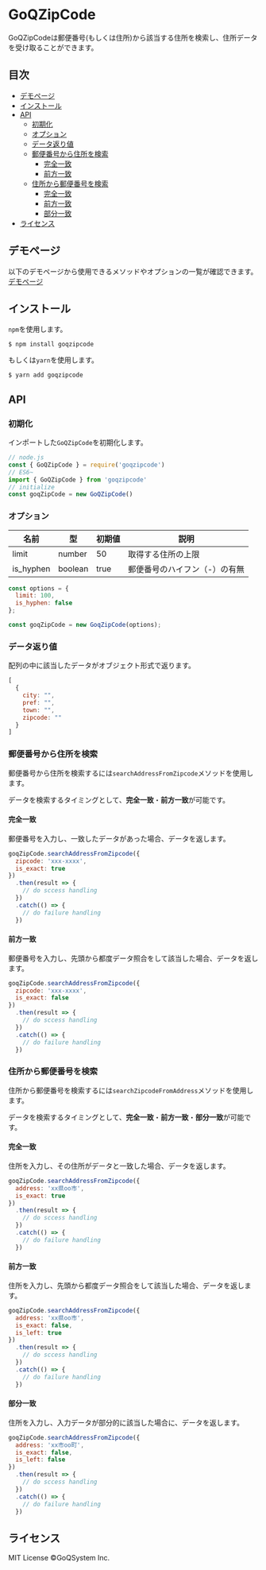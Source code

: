 # GoQZipCode
GoQZipCodeは郵便番号(もしくは住所)から該当する住所を検索し、住所データを受け取ることができます。

## 目次
<!-- START doctoc generated TOC please keep comment here to allow auto update -->
<!-- DON'T EDIT THIS SECTION, INSTEAD RE-RUN doctoc TO UPDATE -->

- [デモページ](#%E3%83%87%E3%83%A2%E3%83%9A%E3%83%BC%E3%82%B8)
- [インストール](#%E3%82%A4%E3%83%B3%E3%82%B9%E3%83%88%E3%83%BC%E3%83%AB)
- [API](#api)
  - [初期化](#%E5%88%9D%E6%9C%9F%E5%8C%96)
  - [オプション](#%E3%82%AA%E3%83%97%E3%82%B7%E3%83%A7%E3%83%B3)
  - [データ返り値](#%E3%83%87%E3%83%BC%E3%82%BF%E8%BF%94%E3%82%8A%E5%80%A4)
  - [郵便番号から住所を検索](#%E9%83%B5%E4%BE%BF%E7%95%AA%E5%8F%B7%E3%81%8B%E3%82%89%E4%BD%8F%E6%89%80%E3%82%92%E6%A4%9C%E7%B4%A2)
    - [完全一致](#%E5%AE%8C%E5%85%A8%E4%B8%80%E8%87%B4)
    - [前方一致](#%E5%89%8D%E6%96%B9%E4%B8%80%E8%87%B4)
  - [住所から郵便番号を検索](#%E4%BD%8F%E6%89%80%E3%81%8B%E3%82%89%E9%83%B5%E4%BE%BF%E7%95%AA%E5%8F%B7%E3%82%92%E6%A4%9C%E7%B4%A2)
    - [完全一致](#%E5%AE%8C%E5%85%A8%E4%B8%80%E8%87%B4-1)
    - [前方一致](#%E5%89%8D%E6%96%B9%E4%B8%80%E8%87%B4-1)
    - [部分一致](#%E9%83%A8%E5%88%86%E4%B8%80%E8%87%B4)
- [ライセンス](#%E3%83%A9%E3%82%A4%E3%82%BB%E3%83%B3%E3%82%B9)

<!-- END doctoc generated TOC please keep comment here to allow auto update -->

## デモページ
以下のデモページから使用できるメソッドやオプションの一覧が確認できます。  
[デモページ](https://goqsysteminc.github.io/GoqZipCode/)

[comment]: <> (masterマージ後、ブランチを変更する)

## インストール
`npm`を使用します。
```shell
$ npm install goqzipcode
```
もしくは`yarn`を使用します。
```shell
$ yarn add goqzipcode
```

## API
### 初期化
インポートした`GoQZipCode`を初期化します。
```javascript
// node.js
const { GoQZipCode } = require('goqzipcode')
// ES6~
import { GoQZipCode } from 'goqzipcode'
// initialize
const goqZipCode = new GoQZipCode()
```

### オプション
| 名前 | 型 | 初期値 | 説明 |
----|----|----|----
| limit  | number  | 50 | 取得する住所の上限 |
| is_hyphen  | boolean  | true | 郵便番号のハイフン（-）の有無 |

```javascript
const options = {
  limit: 100,
  is_hyphen: false
};

const goqZipCode = new GoqZipCode(options);
```

### データ返り値
配列の中に該当したデータがオブジェクト形式で返ります。

```javascript
[
  {
    city: "",
    pref: "",
    town: "",
    zipcode: ""
  }
]
```

### 郵便番号から住所を検索
郵便番号から住所を検索するには`searchAddressFromZipcode`メソッドを使用します。

データを検索するタイミングとして、**完全一致**・**前方一致**が可能です。

#### 完全一致
郵便番号を入力し、一致したデータがあった場合、データを返します。  

```javascript
goqZipCode.searchAddressFromZipcode({
  zipcode: 'xxx-xxxx',
  is_exact: true
})
  .then(result => {
    // do sccess handling 
  })
  .catch(() => {
    // do failure handling 
  })
```

#### 前方一致
郵便番号を入力し、先頭から都度データ照合をして該当した場合、データを返します。

```javascript
goqZipCode.searchAddressFromZipcode({
  zipcode: 'xxx-xxxx',
  is_exact: false
})
  .then(result => {
    // do sccess handling 
  })
  .catch(() => {
    // do failure handling 
  })
```

### 住所から郵便番号を検索
住所から郵便番号を検索するには`searchZipcodeFromAddress`メソッドを使用します。

データを検索するタイミングとして、**完全一致**・**前方一致**・**部分一致**が可能です。

#### 完全一致
住所を入力し、その住所がデータと一致した場合、データを返します。

```javascript
goqZipCode.searchAddressFromZipcode({
  address: 'xx県oo市',
  is_exact: true
})
  .then(result => {
    // do sccess handling 
  })
  .catch(() => {
    // do failure handling 
  })
```

#### 前方一致
住所を入力し、先頭から都度データ照合をして該当した場合、データを返します。

```javascript
goqZipCode.searchAddressFromZipcode({
  address: 'xx県oo市',
  is_exact: false,
  is_left: true
})
  .then(result => {
    // do sccess handling 
  })
  .catch(() => {
    // do failure handling 
  })
```

#### 部分一致
住所を入力し、入力データが部分的に該当した場合に、データを返します。

```javascript
goqZipCode.searchAddressFromZipcode({
  address: 'xx市oo町',
  is_exact: false,
  is_left: false
})
  .then(result => {
    // do sccess handling 
  })
  .catch(() => {
    // do failure handling 
  })
```

## ライセンス
MIT License &copy;GoQSystem Inc.
